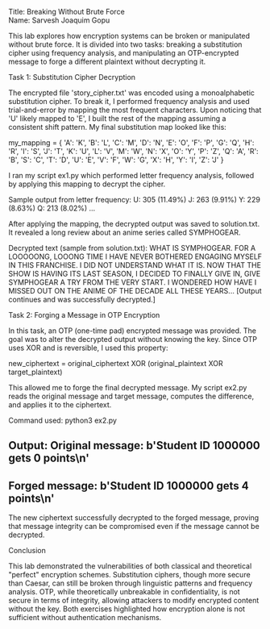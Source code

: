 Title: Breaking Without Brute Force  
Name: Sarvesh Joaquim Gopu  


This lab explores how encryption systems can be broken or manipulated without brute force. It is divided into two tasks: breaking a substitution cipher using frequency analysis, and manipulating an OTP-encrypted message to forge a different plaintext without decrypting it.

Task 1: Substitution Cipher Decryption

The encrypted file 'story_cipher.txt' was encoded using a monoalphabetic substitution cipher. To break it, I performed frequency analysis and used trial-and-error by mapping the most frequent characters. Upon noticing that 'U' likely mapped to 'E', I built the rest of the mapping assuming a consistent shift pattern. My final substitution map looked like this:

my_mapping = {
  'A': 'K', 'B': 'L', 'C': 'M', 'D': 'N', 'E': 'O', 'F': 'P', 'G': 'Q', 'H': 'R',
  'I': 'S', 'J': 'T', 'K': 'U', 'L': 'V', 'M': 'W', 'N': 'X', 'O': 'Y', 'P': 'Z',
  'Q': 'A', 'R': 'B', 'S': 'C', 'T': 'D', 'U': 'E', 'V': 'F', 'W': 'G', 'X': 'H',
  'Y': 'I', 'Z': 'J'
}

I ran my script ex1.py which performed letter frequency analysis, followed by applying this mapping to decrypt the cipher.

Sample output from letter frequency:
U: 305 (11.49%)
J: 263 (9.91%)
Y: 229 (8.63%)
Q: 213 (8.02%)
...

After applying the mapping, the decrypted output was saved to solution.txt. It revealed a long review about an anime series called SYMPHOGEAR.

Decrypted text (sample from solution.txt):
WHAT IS SYMPHOGEAR. FOR A LOOOOONG, LOOONG TIME I HAVE NEVER BOTHERED ENGAGING MYSELF IN THIS FRANCHISE. I DID NOT UNDERSTAND WHAT IT IS. NOW THAT THE SHOW IS HAVING ITS LAST SEASON, I DECIDED TO FINALLY GIVE IN, GIVE SYMPHOGEAR A TRY FROM THE VERY START. I WONDERED HOW HAVE I MISSED OUT ON THE ANIME OF THE DECADE ALL THESE YEARS...
[Output continues and was successfully decrypted.]

Task 2: Forging a Message in OTP Encryption

In this task, an OTP (one-time pad) encrypted message was provided. The goal was to alter the decrypted output without knowing the key. Since OTP uses XOR and is reversible, I used this property:

new_ciphertext = original_ciphertext XOR (original_plaintext XOR target_plaintext)

This allowed me to forge the final decrypted message. My script ex2.py reads the original message and target message, computes the difference, and applies it to the ciphertext.

Command used:
python3 ex2.py

Output:
Original message:
b'Student ID 1000000 gets 0 points\n'
--------------------------------
Forged message:
b'Student ID 1000000 gets 4 points\n'
--------------------------------

The new ciphertext successfully decrypted to the forged message, proving that message integrity can be compromised even if the message cannot be decrypted.

Conclusion

This lab demonstrated the vulnerabilities of both classical and theoretical "perfect" encryption schemes. Substitution ciphers, though more secure than Caesar, can still be broken through linguistic patterns and frequency analysis. OTP, while theoretically unbreakable in confidentiality, is not secure in terms of integrity, allowing attackers to modify encrypted content without the key. Both exercises highlighted how encryption alone is not sufficient without authentication mechanisms.




